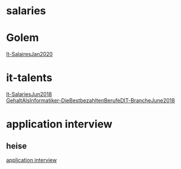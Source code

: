 # salaries

# Golem
[It-SalairesJan2020](https://www.golem.de/news/it-gehaelter-je-nach-branche-bis-zu-1-000-euro-mehr-2001-145936.html)

# it-talents
[It-SalariesJun2018](https://www.it-talents.de/blog/it-talents/informatiker-gehalt-was-it-profis-verdienen)  
[GehaltAlsInformatiker-DieBestbezahltenBerufeDIT-BrancheJune2018](https://www.it-talents.de/blog/it-talents/informatiker-gehalt-was-it-profis-verdienen#-einstiegsgehalt-mit-bachelor-abschluss-in-informatik)

# application interview
## heise
[application interview](https://heise.de/-4653797)
